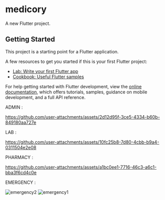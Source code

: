 # medicory

A new Flutter project.

## Getting Started

This project is a starting point for a Flutter application.

A few resources to get you started if this is your first Flutter project:

- [Lab: Write your first Flutter app](https://docs.flutter.dev/get-started/codelab)
- [Cookbook: Useful Flutter samples](https://docs.flutter.dev/cookbook)

For help getting started with Flutter development, view the
[online documentation](https://docs.flutter.dev/), which offers tutorials,
samples, guidance on mobile development, and a full API reference.

ADMIN :

https://github.com/user-attachments/assets/2d12d95f-3ce5-4334-b60b-849180aa727e

LAB :

https://github.com/user-attachments/assets/10fc25b8-7d80-4cbb-b9a4-0311504e2e08

PHARMACY :

https://github.com/user-attachments/assets/a1bc0ee1-7716-46c3-a6c1-bba3f6cd4c0e

EMERGENCY :

![emergency2](https://github.com/user-attachments/assets/2dd76c26-d40b-46a9-a830-bad4371bda10)
![emergency1](https://github.com/user-attachments/assets/46df08bb-a413-4f17-a00d-df970fff91cc)
